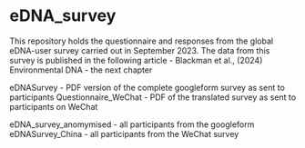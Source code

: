 # eDNA_survey
This repository holds the questionnaire and responses from the global eDNA-user survey carried out in September 2023. The data from this survey is published in the following article - Blackman et al., (2024) Environmental DNA - the next chapter

eDNASurvey - PDF version of the complete googleform survey as sent to participants
Questionnaire_WeChat - PDF of the translated survey as sent to participants on WeChat

eDNA_survey_anomymised - all participants from the googleform 
eDNASurvey_China - all participants from the WeChat survey

